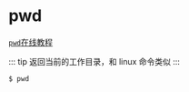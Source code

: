 # pwd

[`pwd`在线教程](https://arthas.aliyun.com/doc/arthas-tutorials.html?language=cn&id=command-pwd)

::: tip
返回当前的工作目录，和 linux 命令类似
:::

```bash
$ pwd
```
